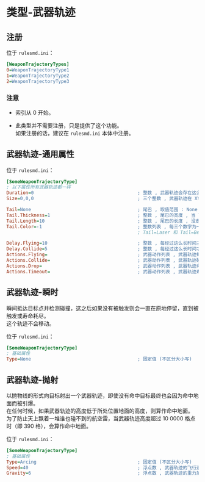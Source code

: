 # 类型-武器轨迹

## 注册

位于 `rulesmd.ini`：

```ini
[WeaponTrajectoryTypes]
0=WeaponTrajectoryType1
1=WeaponTrajectoryType2
2=WeaponTrajectoryType3
```

### 注意

* 索引从 0 开始。

* 此类型并不需要注册，只是提供了这个功能。  
如果注册的话，建议在 `rulesmd.ini` 本体中注册。



## 武器轨迹-通用属性

位于 `rulesmd.ini`：

```ini
[SomeWeaponTrajectoryType]
; 以下属性所有武器轨迹都一样
Duration=0                                      ; 整数 , 武器轨迹会存在这么长的时间 , 0 = 无限 , 默认值是 0 , 单位 : 帧
Size=0,0,0                                      ; 三个整数 , 武器轨迹在 XYZ 方向上的碰撞体积 (半长) , 0,0,0 = 点碰撞 , 默认值是 0,0,0

Tail=None                                       ; 尾巴 , 取值范围 : None = 无尾巴 , Laser = 激光 , Bolt = 电磁 , Beam = 辐射 , 默认值是 None (不区分大小写)
Tail.Thickness=1                                ; 整数 , 尾巴的宽度 , 当 Tail=Laser 时生效 , 默认值是 1
Tail.Length=10                                  ; 整数 , 尾巴的长度 , 没走过这么长的距离就会生成一段尾巴 , 单位 : 格点
Tail.Color=-1                                   ; 整数列表 , 每三个数字为一组组成颜色值 , -1 = 阵营色 , 默认值是 阵营色
                                                ; Tail=Laser 和 Tail=Beam 需要一个颜色 , Tail=Bolt 需要三个颜色

Delay.Flying=10                                 ; 整数 , 每经过这么长时间才会触发一次 "运行" 武器动作 , 默认值是 10 , 单位 : 帧
Delay.Collide=5                                 ; 整数 , 每经过这么长时间才会检测一次碰撞 , 武器轨迹和目标的相对速度过大可能会导致错过目标的情况发生 , 默认值是 5 , 单位 : 帧
Actions.Flying=                                 ; 武器动作列表 , 武器轨迹每运行一段时间就会触发的武器动作 , 默认值是 空
Actions.Collide=                                ; 武器动作列表 , 武器轨迹碰撞到实体时触发的武器动作 , 默认值是 空
Actions.Drop=                                   ; 武器动作列表 , 武器轨迹命中地板时触发的武器动作 , 默认值是 空
Actions.Timeout=                                ; 武器动作列表 , 武器轨迹寿命耗尽时触发的武器动作 , 默认值是 空
```



## 武器轨迹-瞬时

瞬间抵达目标点并检测碰撞，这之后如果没有被触发则会一直在原地停留，直到被触发或寿命耗尽。  
这个轨迹不会移动。

位于 `rulesmd.ini`：

```ini
[SomeWeaponTrajectoryType]
; 基础属性
Type=None                                       ; 固定值 (不区分大小写)
```



## 武器轨迹-抛射

以抛物线的形式向目标射出一个武器轨迹，即使没有命中目标最终也会因为命中地面而被引爆。  
在任何时候，如果武器轨迹的高度低于所处位置地面的高度，则算作命中地面。  
为了防止天上飘着一堆谁也碰不到的航空雷，当武器轨迹高度超过 10 0000 格点时（即 390 格），会算作命中地面。

位于 `rulesmd.ini`：

```ini
[SomeWeaponTrajectoryType]
; 基础属性
Type=Arcing                                     ; 固定值 (不区分大小写)
Speed=40                                        ; 浮点数 , 武器轨迹的飞行速度 , 默认值是 40
Gravity=6                                       ; 浮点数 , 武器轨迹的重力加速度 , 默认值是 6
```